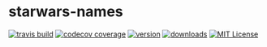 # starwars-names

[![travis build](https://img.shields.io/travis/ckomop0x/starwars-names-ckomop0x.svg?style=flat-square)](https://travis-ci.org/kentcdodds/starwars-names)
[![codecov coverage](https://img.shields.io/codecov/c/github/ckomop0x/starwars-names-ckomop0x.svg?style=flat-square)](https://codecov.io/github/kentcdodds/starwars-names)
[![version](https://img.shields.io/npm/v/starwars-names-ckomop0x.svg?style=flat-square)](http://npm.im/starwars-names)
[![downloads](https://img.shields.io/npm/dm/starwars-names-ckomop0x.svg?style=flat-square)](http://npm-stat.com/charts.html?package=starwars-names-ckomop0x&from=2015-08-01)
[![MIT License](https://img.shields.io/npm/l/starwars-names-ckomop0x.svg?style=flat-square)](http://opensource.org/licenses/MIT)

